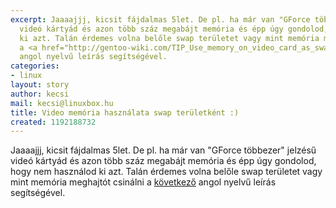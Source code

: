 ```yaml
---
excerpt: Jaaaajjj, kicsit fájdalmas 5let. De pl. ha már van "GForce többezer" jelzésű
  videó kártyád és azon több száz megabájt memória és épp úgy gondolod, hogy nem használod
  ki azt. Talán érdemes volna belőle swap területet vagy mint memória meghajtót csinálni
  a <a href="http://gentoo-wiki.com/TIP_Use_memory_on_video_card_as_swap">következő</a>
  angol nyelvű leírás segítségével.
categories:
- linux
layout: story
author: kecsi
mail: kecsi@linuxbox.hu
title: Video memória használata swap területként :)
created: 1192188732
---
```

Jaaaajjj, kicsit fájdalmas 5let. De pl. ha már van "GForce többezer" jelzésű videó kártyád és azon több száz megabájt memória és épp úgy gondolod, hogy nem használod ki azt. Talán érdemes volna belőle swap területet vagy mint memória meghajtót csinálni a <a href="http://gentoo-wiki.com/TIP_Use_memory_on_video_card_as_swap">következő</a> angol nyelvű leírás segítségével.
